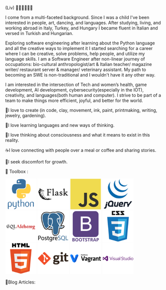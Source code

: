 (Liv) 🐱‍💻💃🎨🧿🌸

I come from a multi-faceted background. Since I was a child I've been  interested in people, art, dancing, and languages. 
After studying, living, and working abroad in Italy, Turkey, and Hungary I became fluent in Italian and versed in Turkish and Hungarian. 

Exploring software engineering after learning about the Python language and all the creative ways to implement it I started searching for a career where I can be creative, solve problems, help people, and utilize my language skills. I am a Software Engineer after non-linear journey of occupations:
bio-cultural anthropologist/art & Italian teacher/ magazine writer/ restaurant server & manager/ veterinary assistant. My path to becoming an SWE is non-traditional and I wouldn't have it any other way. 

I am interested in the intersection of Tech and women’s health, game development, AI development, cybersecurity(especially in the IOT), creativity, and languages(both human and computer). I strive to be part of a team to make things more efficient, joyful, and better for the world.

🎨I love to create (in code, clay, movement, ink, paint, printmaking, writing, jewelry, gardening).

🧡I love learning languages and new ways of thinking.

🧠I love thinking about consciousness and what it means to exist in this reality.

☕I love connecting with people over a meal or coffee and sharing stories.

🌵I seek discomfort for growth. 


🧰 Toolbox :

<img src= "https://raw.githubusercontent.com/devicons/devicon/c7d326b6009e60442abc35fa45706d6f30ee4c8e/icons/python/python-original-wordmark.svg" alt="Python Logo" width="100" height="100"> <img src= "https://raw.githubusercontent.com/devicons/devicon/c7d326b6009e60442abc35fa45706d6f30ee4c8e/icons/flask/flask-original-wordmark.svg" alt=" Flask Logo" width="100" height="100"> <img src= "https://raw.githubusercontent.com/devicons/devicon/c7d326b6009e60442abc35fa45706d6f30ee4c8e/icons/javascript/javascript-original.svg" alt="JS Logo" width="100" height="100"> <img src= "https://raw.githubusercontent.com/devicons/devicon/c7d326b6009e60442abc35fa45706d6f30ee4c8e/icons/jquery/jquery-original-wordmark.svg" alt="jquery Logo" width="100" height="100"> <img src= "https://raw.githubusercontent.com/devicons/devicon/c7d326b6009e60442abc35fa45706d6f30ee4c8e/icons/sqlalchemy/sqlalchemy-original-wordmark.svg" alt=" SQLALCHEMY Logo" width="100" height="100"> <img src= "https://raw.githubusercontent.com/devicons/devicon/c7d326b6009e60442abc35fa45706d6f30ee4c8e/icons/postgresql/postgresql-original-wordmark.svg" alt=" PostgreSQL Logo" width="100" height="100"> <img src= "https://raw.githubusercontent.com/devicons/devicon/c7d326b6009e60442abc35fa45706d6f30ee4c8e/icons/bootstrap/bootstrap-plain-wordmark.svg" alt="Bootstrap Logo" width="100" height="100"> <img src= "https://raw.githubusercontent.com/devicons/devicon/c7d326b6009e60442abc35fa45706d6f30ee4c8e/icons/css3/css3-original-wordmark.svg" alt=" CSS3 Logo" width="100" height="100"> <img src= "https://raw.githubusercontent.com/devicons/devicon/c7d326b6009e60442abc35fa45706d6f30ee4c8e/icons/html5/html5-original-wordmark.svg" alt="HTML5 Logo" width="100" height="100"> <img src= "https://raw.githubusercontent.com/devicons/devicon/c7d326b6009e60442abc35fa45706d6f30ee4c8e/icons/git/git-original-wordmark.svg" alt="Git Logo" width="100" height="100"> <img src= "https://raw.githubusercontent.com/devicons/devicon/c7d326b6009e60442abc35fa45706d6f30ee4c8e/icons/vagrant/vagrant-original-wordmark.svg" alt="Vagrant Logo" width="100" height="100"> <img src= "https://raw.githubusercontent.com/devicons/devicon/c7d326b6009e60442abc35fa45706d6f30ee4c8e/icons/visualstudio/visualstudio-plain-wordmark.svg" alt=" VS Code Logo" width="100" height="100">

📝Blog Articles: 
<!-- Blog-Articles-LIST:START-->
<!-- Blog Articles-LIST:END--> 
<!--
**LivMadrid/LivMadrid** is a ✨ _special_ ✨ repository because its `README.md` (this file) appears on your GitHub profile.

Here are some ideas to get you started:

- 🔭 I’m currently working on ...
- 🌱 I’m currently learning ...
- 👯 I’m looking to collaborate on ...
- 🤔 I’m looking for help with ...
- 💬 Ask me about ...
- 📫 How to reach me: ...
- 😄 Pronouns: ...
- ⚡ Fun fact: ...
-->
